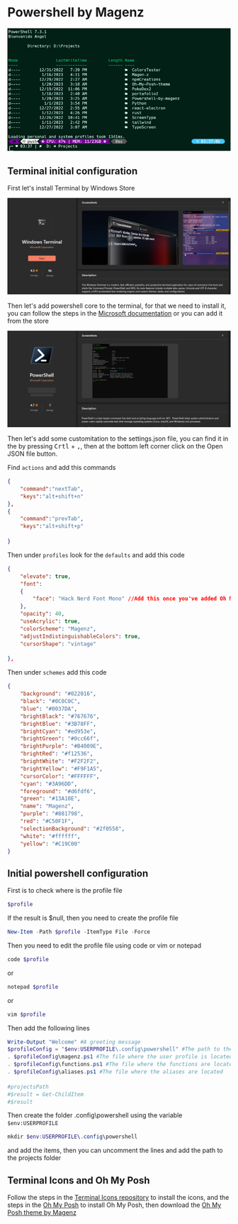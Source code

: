 # Powershell by Magenz
<p align="center">
  <img
    src="/terminal.png"
    alt="Terminal"
  />
</p>

## Terminal initial configuration
First let's install Terminal by Windows Store
<p align="center">
  <img
    src="/terminalStore.png"
    alt="terminalStore"
  />
</p>

Then let's add powershell core to the terminal, for that we need to install it, you can follow the steps in the <a href='https://docs.microsoft.com/en-us/powershell/scripting/install/installing-powershell-core-on-windows?view=powershell-7.1'>Microsoft documentation</a> or you can add it from the store
<p align="center">
  <img
    src="/powershellStore.png"
    alt="powershellStore"
  />
</p>

Then let's add some customitation to the settings.json file, you can find it in the by pressing <kbd>Crtl</kbd> + <kbd>,</kbd>, then at the bottom left corner click on the Open JSON file button.

Find `actions` and add this commands
```JSON
{
    "command":"nextTab",
    "keys":"alt+shift+n"
},
{
    "command":"prevTab",
    "keys":"alt+shift+p"
    
}
```
Then under `profiles` look for the `defaults` and add this code
```JSON
{
    "elevate": true,
    "font": 
    {
        "face": "Hack Nerd Font Mono" //Add this once you've added Oh My Posh
    },
    "opacity": 40,
    "useAcrylic": true,
    "colorScheme": "Magenz",
    "adjustIndistinguishableColors": true,
    "cursorShape": "vintage"
    
},
```
Then under `schemes` add this code
```JSON
{
    "background": "#022016",
    "black": "#0C0C0C",
    "blue": "#0037DA",
    "brightBlack": "#767676",
    "brightBlue": "#3B78FF",
    "brightCyan": "#ed953e",
    "brightGreen": "#0cc66f",
    "brightPurple": "#B4009E",
    "brightRed": "#f12536",
    "brightWhite": "#F2F2F2",
    "brightYellow": "#F9F1A5",
    "cursorColor": "#FFFFFF",
    "cyan": "#3A96DD",
    "foreground": "#d6fdf6",
    "green": "#13A10E",
    "name": "Magenz",
    "purple": "#881798",
    "red": "#C50F1F",
    "selectionBackground": "#2f0558",
    "white": "#ffffff",
    "yellow": "#C19C00"
}
```
## Initial powershell configuration

First is to check where is  the profile file

```powershell
$profile
```

If the result is $null, then you need to create the profile file

```powershell
New-Item -Path $profile -ItemType File -Force
```

Then you need to edit the profile file using code or vim or notepad

```powershell
code $profile
```
or
```powershell
notepad $profile
```
or
```powershell
vim $profile
``` 
Then add the following lines

```powershell
Write-Output "Welcome" #A greeting message
$profileConfig = "$env:USERPROFILE\.config\powershell" #The path to the folder where the configuration files are located
. $profileConfig\magenz.ps1 #The file where the user profile is located, you don't need to name it like this, this is just how I like to name it
. $profileConfig\functions.ps1 #The file where the functions are located
. $profileConfig\aliases.ps1 #The file where the aliases are located

#projectsPath 
#$result = Get-ChildItem
#$result
```
Then create the folder .config\powershell using the variable ```$env:USERPROFILE```


```powershell
mkdir $env:USERPROFILE\.config\powershell
```

and add the items, then you can uncomment the lines and add the path to the projects folder

## Terminal Icons and Oh My Posh

Follow the steps in the <a href='https://github.com/devblackops/Terminal-Icons'>Terminal Icons repository</a> to install the icons, and the steps in the <a href='https://ohmyposh.dev/docs/windows'>Oh My Posh</a> to install Oh My Posh, then download the <a href='https://github.com/angelzxz1/Oh-My-Posh-theme'>Oh My Posh theme by Magenz</a>


